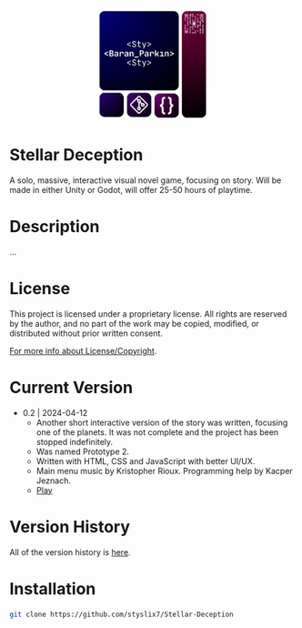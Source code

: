 <div align="center">

  <img src="StyLogo.png" alt="logo" width="200" height="auto" />

</div>

# Stellar Deception

A solo, massive, interactive visual novel game, focusing on story. Will be made in either Unity or Godot, will offer 25-50 hours of playtime.

# Description

...

# License

This project is licensed under a proprietary license. All rights are reserved by the author, and no part of the work may be copied, modified, or distributed without prior written consent.

[For more info about License/Copyright](https://github.com/styslix7/Stellar-Deception/blob/main/ReadMe/License.md).

# Current Version

* 0.2 | 2024-04-12
    * Another short interactive version of the story was written, focusing one of the planets. It was not complete and the project has been stopped indefinitely.
    * Was named Prototype 2.
    * Written with HTML, CSS and JavaScript with better UI/UX.
    * Main menu music by Kristopher Rioux. Programming help by Kacper Jeznach.
    * [Play](https://styslix.itch.io/stellar-deception-prototype-2)

# Version History

All of the version history is [here](https://github.com/styslix7/Stellar-Deception/blob/main/ReadMe/VersionLog.md).

# Installation

```bash
git clone https://github.com/styslix7/Stellar-Deception
